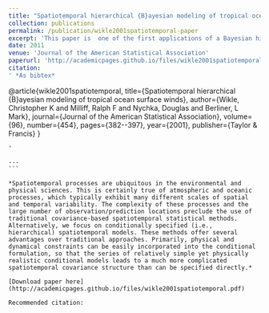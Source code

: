 ```yaml
---
title: "Spatiotemporal hierarchical {B}ayesian modeling of tropical ocean surface winds"
collection: publications
permalink: /publication/wikle2001spatiotemporal-paper
excerpt: 'This paper is  one of the first applications of a Bayesian hierarchical model to a large geophysical problem. Research was done while Chris Wikle was a post doc at NCAR and Mark Berliner the Statistics Project lead.'
date: 2011
venue: 'Journal of the American Statistical Association'
paperurl: 'http://academicpages.github.io/files/wikle2001spatiotemporal.pdf'
citation: 
' *As bibtex*

````
@article{wikle2001spatiotemporal,
  title={Spatiotemporal hierarchical {B}ayesian modeling of tropical ocean surface winds},
  author={Wikle, Christopher K and Milliff, Ralph F and Nychka, Douglas and Berliner, L Mark},
  journal={Journal of the American Statistical Association},
  volume={96},
  number={454},
  pages={382--397},
  year={2001},
  publisher={Taylor \& Francis}
}
````
'

---
```

*Spatiotemporal processes are ubiquitous in the environmental and physical sciences. This is certainly true of atmospheric and oceanic processes, which typically exhibit many different scales of spatial and temporal variability. The complexity of these processes and the large number of observation/prediction locations preclude the use of traditional covariance-based spatiotemporal statistical methods. Alternatively, we focus on conditionally specified (i.e., hierarchical) spatiotemporal models. These methods offer several advantages over traditional approaches. Primarily, physical and dynamical constraints can be easily incorporated into the conditional formulation, so that the series of relatively simple yet physically realistic conditional models leads to a much more complicated spatiotemporal covariance structure than can be specified directly.* 

[Download paper here](http://academicpages.github.io/files/wikle2001spatiotemporal.pdf)

Recommended citation: 